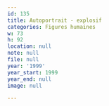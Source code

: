 ```yaml
---
id: 135
title: Autoportrait - explosif
categories: Figures humaines
w: 73
h: 92
location: null
note: null
file: null
year: '1999'
year_start: 1999
year_end: null
image: null

---
```

